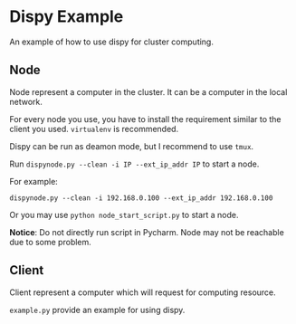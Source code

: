 # Dispy Example

An example of how to use dispy for cluster computing.

## Node

Node represent a computer in the cluster.
It can be a computer in the local network.

For every node you use, you have to install the requirement
similar to the client you used. `virtualenv` is recommended.

Dispy can be run as deamon mode, but I recommend to use `tmux`.

Run `dispynode.py --clean -i IP --ext_ip_addr IP` to start a node.

For example:

`dispynode.py --clean -i 192.168.0.100 --ext_ip_addr 192.168.0.100`

Or you may use `python node_start_script.py` to start a node.

**Notice**: Do not directly run script in Pycharm.
Node may not be reachable due to some problem.

## Client

Client represent a computer which will request for computing resource.

`example.py` provide an example for using dispy.
